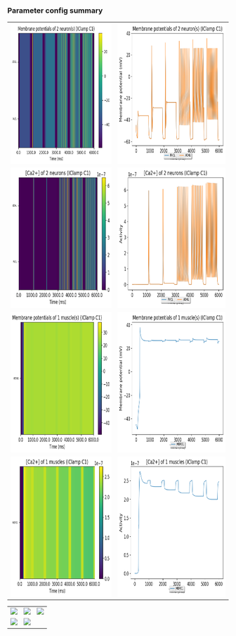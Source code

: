 ### Parameter config summary 
<table>

<tr>
  <td><a href="neurons_C1_IClamp.png"><img alt=" " src="neurons_C1_IClamp.png" height="320"/></a></td>
  <td><a href="traces_neuron_IClamp_C1.png"><img alt=" " src="traces_neuron_IClamp_C1.png" height="320"/></a></td>
</tr>

<tr>
  <td><a href="neuron_activity_C1_IClamp.png"><img alt=" " src="neuron_activity_C1_IClamp.png" height="320"/></a></td>
  <td><a href="traces_neuron_activity_IClamp_C1.png"><img alt=" " src="traces_neuron_activity_IClamp_C1.png" height="320"/></a></td>
</tr>

<tr>
  <td><a href="muscles_C1_IClamp.png"><img alt=" " src="muscles_C1_IClamp.png" height="320"/></a></td>
  <td><a href="traces_muscles_IClamp_C1.png"><img alt=" " src="traces_muscles_IClamp_C1.png" height="320"/></a></td>
</tr>

<tr>
  <td><a href="muscle_activity_C1_IClamp.png"><img alt=" " src="muscle_activity_C1_IClamp.png" height="320"/></a></td>
  <td><a href="traces_muscles_activity_IClamp_C1.png"><img alt=" " src="traces_muscles_activity_IClamp_C1.png" height="320"/></a></td>
</tr>
</table>
<table>

<tr><td><a href="c302_C1_IClamp_exc_to_neurons.png"><img alt=" " src="c302_C1_IClamp_exc_to_neurons.png" height="320"/></a></td>

  <td><a href="c302_C1_IClamp_inh_to_neurons.png"><img alt=" " src="c302_C1_IClamp_inh_to_neurons.png" height="320"/></a></td>

  <td><a href="c302_C1_IClamp_elec_neurons_neurons.png"><img alt=" " src="c302_C1_IClamp_elec_neurons_neurons.png" height="320"/></a></td></tr>

<tr><td><a href="c302_C1_IClamp_exc_to_muscles.png"><img alt=" " src="c302_C1_IClamp_exc_to_muscles.png" height="320"/></a></td>

  <td><a href="c302_C1_IClamp_inh_to_muscles.png"><img alt=" " src="c302_C1_IClamp_inh_to_muscles.png" height="320"/></a></td></tr>
</table>
